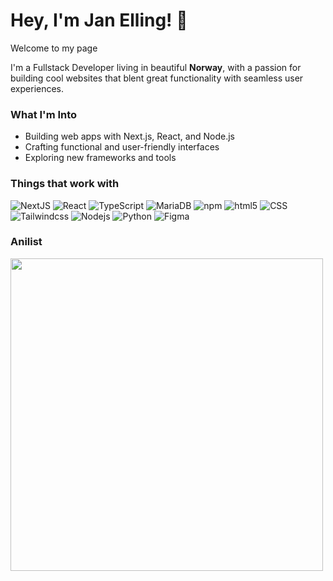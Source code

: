 <h1> Hey, I'm Jan Elling! 🦊</h1>

<p>Welcome to my page </p>
<p>I'm a Fullstack Developer living in beautiful <b>Norway</b>, with a passion for building cool websites that blent great functionality with seamless user experiences.</p>

<h3>What I'm Into</h3>
<ul><li>
Building web apps with Next.js, React, and Node.js</li>
<li>Crafting functional and user-friendly interfaces</li>
<li>Exploring new frameworks and tools</li></ul>

<h3>Things that work with</h3>
<p>
  <img
    alt="NextJS"
    src="https://img.shields.io/badge/-NextJS-000000?style=flat-square&logo=next.js&logoColor=white"
  />
  <img
    alt="React"
    src="https://img.shields.io/badge/-React-45b8d8?style=flat-square&logo=react&logoColor=white"
  />
  <img
    alt="TypeScript"
    src="https://img.shields.io/badge/-TypeScript-007ACC?style=flat-square&logo=typescript&logoColor=white"
  />
  <img
    alt="MariaDB"
    src="https://img.shields.io/badge/-MariaDB-003545?style=flat-square&logo=mariaDB&logoColor=white"
  />
  <img
    alt="npm"
    src="https://img.shields.io/badge/-NPM-CB3837?style=flat-square&logo=npm&logoColor=white"
  />
  <img
    alt="html5"
    src="https://img.shields.io/badge/-HTML5-E34F26?style=flat-square&logo=html5&logoColor=white"
  />
  <img
    alt="CSS"
    src="https://img.shields.io/badge/-CSS-663399?style=flat-square&logo=css&logoColor=white"
  />
      <img
    alt="Tailwindcss"
    src="https://img.shields.io/badge/-TailwindCSS-06B6D4?style=flat-square&logo=TailwindCSS&logoColor=white"
  />
  <img
    alt="Nodejs"
    src="https://img.shields.io/badge/-Nodejs-43853d?style=flat-square&logo=Node.js&logoColor=white"
  />
  <img
    alt="Python"
    src="https://img.shields.io/badge/-Python-3776AB?style=flat-square&logo=python&logoColor=white"
  />
    <img
    alt="Figma"
    src="https://img.shields.io/badge/-Figma-F24E1E?style=flat-square&logo=figma&logoColor=white"
  />
</p>

<h3>Anilist</h3>
<img src="https://img.anili.st/user/7109001"  width="500">
